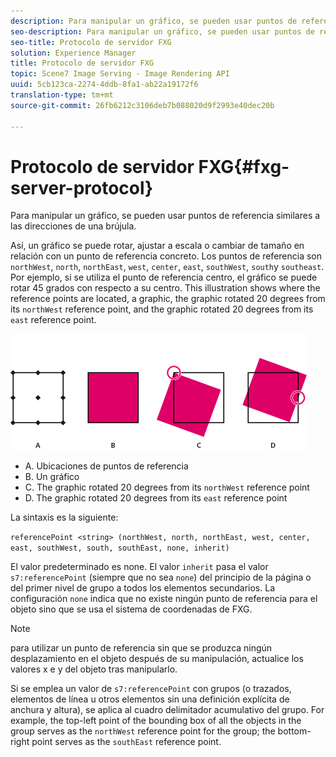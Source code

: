 ```yaml
---
description: Para manipular un gráfico, se pueden usar puntos de referencia similares a las direcciones de una brújula.
seo-description: Para manipular un gráfico, se pueden usar puntos de referencia similares a las direcciones de una brújula.
seo-title: Protocolo de servidor FXG
solution: Experience Manager
title: Protocolo de servidor FXG
topic: Scene7 Image Serving - Image Rendering API
uuid: 5cb123ca-2274-4ddb-8fa1-ab22a19172f6
translation-type: tm+mt
source-git-commit: 26fb6212c3106deb7b088020d9f2993e40dec20b

---
```



# Protocolo de servidor FXG{#fxg-server-protocol}

Para manipular un gráfico, se pueden usar puntos de referencia similares a las direcciones de una brújula.

Así, un gráfico se puede rotar, ajustar a escala o cambiar de tamaño en relación con un punto de referencia concreto. Los puntos de referencia son `northWest`, `north`, `northEast`, `west`, `center`, `east`, `southWest`, `south`y `southeast`. Por ejemplo, si se utiliza el punto de referencia centro, el gráfico se puede rotar 45 grados con respecto a su centro. This illustration shows where the reference points are located, a graphic, the graphic rotated 20 degrees from its `northWest` reference point, and the graphic rotated 20 degrees from its `east` reference point.

![](assets/wp_ref_points.png)

* A. Ubicaciones de puntos de referencia
* B. Un gráfico
* C. The graphic rotated 20 degrees from its `northWest` reference point
* D. The graphic rotated 20 degrees from its `east` reference point

La sintaxis es la siguiente:

`referencePoint <string> (northWest, north, northEast, west, center, east, southWest, south, southEast, none, inherit)`

El valor predeterminado es none. El valor `inherit` pasa el valor `s7:referencePoint` (siempre que no sea `none`) del principio de la página o del primer nivel de grupo a todos los elementos secundarios. La configuración `none` indica que no existe ningún punto de referencia para el objeto sino que se usa el sistema de coordenadas de FXG.

>[!NOTE]
>
>para utilizar un punto de referencia sin que se produzca ningún desplazamiento en el objeto después de su manipulación, actualice los valores x e y del objeto tras manipularlo.

Si se emplea un valor de `s7:referencePoint`   con grupos (o trazados, elementos de línea u otros elementos sin una definición explícita de anchura y altura), se aplica al cuadro delimitador acumulativo del grupo. For example, the top-left point of the bounding box of all the objects in the group serves as the `northWest` reference point for the group; the bottom-right point serves as the `southEast` reference point.

